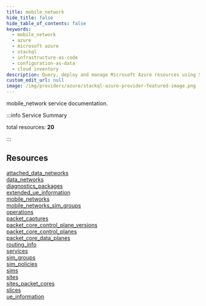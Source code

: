```yaml
---
title: mobile_network
hide_title: false
hide_table_of_contents: false
keywords:
  - mobile_network
  - azure
  - microsoft azure
  - stackql
  - infrastructure-as-code
  - configuration-as-data
  - cloud inventory
description: Query, deploy and manage Microsoft Azure resources using SQL
custom_edit_url: null
image: /img/providers/azure/stackql-azure-provider-featured-image.png
---
```


mobile_network service documentation.

:::info Service Summary

<div class="row">
<div class="providerDocColumn">
<span>total resources:&nbsp;<b>20</b></span><br />
</div>
</div>

:::

## Resources
<div class="row">
<div class="providerDocColumn">
<a href="/providers/azure/mobile_network/attached_data_networks/">attached_data_networks</a><br />
<a href="/providers/azure/mobile_network/data_networks/">data_networks</a><br />
<a href="/providers/azure/mobile_network/diagnostics_packages/">diagnostics_packages</a><br />
<a href="/providers/azure/mobile_network/extended_ue_information/">extended_ue_information</a><br />
<a href="/providers/azure/mobile_network/mobile_networks/">mobile_networks</a><br />
<a href="/providers/azure/mobile_network/mobile_networks_sim_groups/">mobile_networks_sim_groups</a><br />
<a href="/providers/azure/mobile_network/operations/">operations</a><br />
<a href="/providers/azure/mobile_network/packet_captures/">packet_captures</a><br />
<a href="/providers/azure/mobile_network/packet_core_control_plane_versions/">packet_core_control_plane_versions</a><br />
<a href="/providers/azure/mobile_network/packet_core_control_planes/">packet_core_control_planes</a>
</div>
<div class="providerDocColumn">
<a href="/providers/azure/mobile_network/packet_core_data_planes/">packet_core_data_planes</a><br />
<a href="/providers/azure/mobile_network/routing_info/">routing_info</a><br />
<a href="/providers/azure/mobile_network/services/">services</a><br />
<a href="/providers/azure/mobile_network/sim_groups/">sim_groups</a><br />
<a href="/providers/azure/mobile_network/sim_policies/">sim_policies</a><br />
<a href="/providers/azure/mobile_network/sims/">sims</a><br />
<a href="/providers/azure/mobile_network/sites/">sites</a><br />
<a href="/providers/azure/mobile_network/sites_packet_cores/">sites_packet_cores</a><br />
<a href="/providers/azure/mobile_network/slices/">slices</a><br />
<a href="/providers/azure/mobile_network/ue_information/">ue_information</a>
</div>
</div>